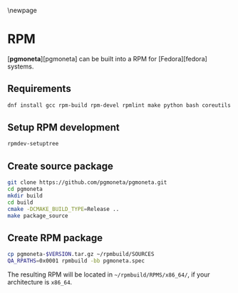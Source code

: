 \newpage

# RPM

[**pgmoneta**][pgmoneta] can be built into a RPM for [Fedora][fedora] systems.

## Requirements

```sh
dnf install gcc rpm-build rpm-devel rpmlint make python bash coreutils diffutils patch rpmdevtools chrpath
```

## Setup RPM development

```sh
rpmdev-setuptree
```

## Create source package

```sh
git clone https://github.com/pgmoneta/pgmoneta.git
cd pgmoneta
mkdir build
cd build
cmake -DCMAKE_BUILD_TYPE=Release ..
make package_source
```

## Create RPM package

```sh
cp pgmoneta-$VERSION.tar.gz ~/rpmbuild/SOURCES
QA_RPATHS=0x0001 rpmbuild -bb pgmoneta.spec
```

The resulting RPM will be located in `~/rpmbuild/RPMS/x86_64/`, if your architecture is `x86_64`.
